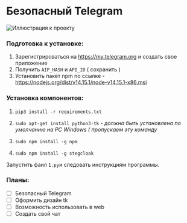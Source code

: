 # Безопасный Telegram 
![Иллюстрация к проекту](https://github.com/r0664n77/telegramvisit/blob/master/4d53c9a69f71e169f2cb4.jpg)

### Подготовка к установке:
1. Зарегистрироваться на https://my.telegram.org и создать свое приложение
2. Получить `AIP_HASH` и `API_ID` ( сохранить )
3. Установить пакет npm по ссылке - https://nodejs.org/dist/v14.15.1/node-v14.15.1-x86.msi


### Установка компонентов:

1. `pip3 install -r requirements.txt`

2. `sudo apt-get install python3-tk` - _должна быть установлена по умолчанию на PC Windows ( пропускаем эту команду_
 
3. `sudo npm install -g npm`

4. `sudo npm install -g stegcloak`

Запустить фаил `1.py`и следовать инструкциям программы.

### Планы:
- [ ] Безопасный Telegram
- [ ] Оформить дизайн tk
- [ ] Возможность использовать в web
- [ ] Создать свой чат
